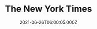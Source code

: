 ---
collection_archive: false
collection_awards: []
collection_category:
  - Kids
  - Editorial
  - Travel
  - Color
  - Humor
  - Environments
  - Portraits
  - Reportage
collection_content: >-
  “America is Reopening. Here’s What it Looks Like” for the _New York Times_.


  Last month I was part of a nationwide project documenting the reopening.
  Pictured here is the Arizona Balloon Festival in Goodyear, AZ.


  This commission reflects many of my sensibilities seen in my long-term
  personal works. Here the ingredients of light, color, humor, candid action,
  and charming moments make up this uniquely American visual recipe.


  As much as the larger project was a post-pandemic coming out party for
  America, I suppose it was mine too— my first time venturing into a mostly
  unmasked gathering in a place other than a grocery store or retail
  establishment.


  With a photographer assigned to each state, the totality of the project
  reminded me of one of the first photo documentary books of memory, David
  Elliot Cohen and Rick Somlan’s 1986 _A Day In the Life of America._


  _The New York Times_-  

  "After a year spent in lockdown, The New York Times sent photographers to all
  50 American states — as well as D.C., the U.S. Virgin Islands and Puerto Rico
  — to document what reopening looks like.


  From the beginning, the U.S. had a patchwork response to the coronavirus.
  Conflicting guidance from federal, state and local governments often left
  communities, businesses and individuals to navigate their own way through
  competing public health and economic crises.


  As states began to announce reopenings in March, we documented each state’s
  unique re-emergence from the pandemic. The approach to reopening has been much
  the same: unclear guidance, competing narratives and Americans left to gauge
  their own comfort levels. Some have taken these first steps cautiously. But
  many scenes recall a world untouched by a deadly virus.”
collection_cover: 'https://d1sf55qlb7p6hz.cloudfront.net/nyt_reopen-20.jpg'
collection_cover_mobile: 'https://d1sf55qlb7p6hz.cloudfront.net/verticalcovers-57.jpg'
collection_description: >-
  Scenes from the Arizona Balloon Classic as part of a nation-wide project
  documenting the reopening.
collection_description_alignment: center
collection_exhibition: []
collection_filter: Commissioned + Stock
collection_hidden: false
collection_meta: 'America is Reopening. '
collection_meta_2: Here is What it Looks like
collection_press: []
collection_preview:
  - 'https://d1sf55qlb7p6hz.cloudfront.net/nyt_reopen-4x3-3.jpg'
  - 'https://d1sf55qlb7p6hz.cloudfront.net/nyt_reopen-1.jpg'
  - 'https://d1sf55qlb7p6hz.cloudfront.net/reopen_4x3-3.jpg'
  - 'https://d1sf55qlb7p6hz.cloudfront.net/reopen_4x3-1.jpg'
  - 'https://d1sf55qlb7p6hz.cloudfront.net/reopen_4x3-2.jpg'
  - 'https://d1sf55qlb7p6hz.cloudfront.net/reopen_4x3-4.jpg'
cover_image: ''
date: 2021-06-26T06:00:05.000Z
hide_footer: false
layout: blocks
navigation_theme: white
px_extra: true
row_alignment: between
slug: nytimes-reopen
theme_color: '#91F8C6'
theme_color_all_works: ''
title: The New York Times
seo:
  meta_description: >-
    Jesse Rieser was commissioned by the NY Times as part of a nationwide
    project documenting America reopening post Covid. The photographs were made
    in Phoenix, AZ
  meta_title: ''
collection_blocks:
  - _bookshop_name: collections/media-row-start
    row_alignment: between
  - _bookshop_name: collections/media-element
    align_y: ''
    block: media-element
    caption: ''
    color: '#E8DDF3'
    image: 'https://d1sf55qlb7p6hz.cloudfront.net/nyt_reopen-1.jpg'
    margin_left: '15'
    margin_right: ''
    margin_y: '100'
    width: '70'
  - _bookshop_name: collections/media-row
    row_alignment: between
  - _bookshop_name: collections/media-element
    align_y: ''
    block: media-element
    caption: ''
    color: '#F1F7DB'
    image: 'https://d1sf55qlb7p6hz.cloudfront.net/nyt_reopen-7.jpg'
    margin_left: '5'
    margin_right: ''
    margin_y: '100'
    width: '50'
  - _bookshop_name: collections/media-element
    align_y: ''
    block: media-element
    caption: ''
    color: '#F4EEE3'
    image: 'https://d1sf55qlb7p6hz.cloudfront.net/nyt_reopen-6.jpg'
    margin_left: ''
    margin_right: '0'
    margin_y: '500'
    width: '40'
  - _bookshop_name: collections/media-row
    row_alignment: between
  - _bookshop_name: collections/media-element
    align_y: ''
    block: media-element
    caption: ''
    color: '#F0E1FB'
    image: 'https://d1sf55qlb7p6hz.cloudfront.net/nyt_reopen-2.jpg'
    margin_left: '15'
    margin_right: ''
    margin_y: '300'
    width: '50'
  - _bookshop_name: collections/media-element
    align_y: ''
    block: media-element
    caption: ''
    color: '#E3F5FB'
    image: 'https://d1sf55qlb7p6hz.cloudfront.net/nyt_reopen-3.jpg'
    margin_left: '0'
    margin_right: '5'
    margin_y: '100'
    width: '20'
  - _bookshop_name: collections/media-row
    row_alignment: between
  - _bookshop_name: collections/media-element
    align_y: ''
    block: media-element
    caption: ''
    color: '#F7DFDF'
    image: 'https://d1sf55qlb7p6hz.cloudfront.net/nyt_reopen-6.jpg'
    margin_left: '25'
    margin_right: ''
    margin_y: '100'
    width: '60'
  - _bookshop_name: collections/media-row
    row_alignment: between
  - _bookshop_name: collections/media-element
    align_y: ''
    block: media-element
    caption: ''
    color: '#FDF6D3'
    image: 'https://d1sf55qlb7p6hz.cloudfront.net/nyt_reopen-5.jpg'
    margin_left: '40'
    margin_right: ''
    margin_y: '100'
    width: '55'
  - _bookshop_name: collections/media-row
    row_alignment: between
  - _bookshop_name: collections/media-element
    align_y: ''
    block: media-element
    caption: ''
    color: '#E0EEFF'
    image: 'https://d1sf55qlb7p6hz.cloudfront.net/nyt_reopen-8.jpg'
    margin_left: '5'
    margin_right: '0'
    margin_y: '100'
    width: '45'
  - _bookshop_name: collections/media-element
    align_y: ''
    block: media-element
    caption: ''
    color: '#FFE7F2'
    image: 'https://d1sf55qlb7p6hz.cloudfront.net/nyt_reopen-9.jpg'
    margin_left: '0'
    margin_right: ''
    margin_y: '300'
    width: '45'
  - _bookshop_name: collections/media-row
    row_alignment: between
  - _bookshop_name: collections/media-element
    align_y: ''
    block: media-element
    caption: ''
    color: '#E1FDD8'
    image: 'https://d1sf55qlb7p6hz.cloudfront.net/nyt_reopen-10.jpg'
    margin_left: '25'
    margin_right: '0'
    margin_y: '100'
    width: '66'
  - _bookshop_name: collections/media-row
    row_alignment: between
  - _bookshop_name: collections/media-element
    align_y: ''
    block: media-element
    caption: ''
    color: '#FFF5E6'
    image: 'https://d1sf55qlb7p6hz.cloudfront.net/nyt_reopen-11.jpg'
    margin_left: '35'
    margin_right: '0'
    margin_y: '100'
    width: '45'
  - _bookshop_name: collections/media-row
    row_alignment: between
  - _bookshop_name: collections/media-element
    align_y: ''
    block: media-element
    caption: ''
    color: '#E6F3FE'
    image: 'https://d1sf55qlb7p6hz.cloudfront.net/nyt_reopen-13.jpg'
    margin_left: '15'
    margin_right: ''
    margin_y: '100'
    width: '50'
  - _bookshop_name: collections/media-row
    row_alignment: between
  - _bookshop_name: collections/media-element
    align_y: ''
    block: media-element
    caption: ''
    color: '#FBD0D4'
    image: 'https://d1sf55qlb7p6hz.cloudfront.net/nyt_reopen-12.jpg'
    margin_left: '5'
    margin_right: '0'
    margin_y: '100'
    width: '25'
  - _bookshop_name: collections/media-row
    row_alignment: between
  - _bookshop_name: collections/media-element
    align_y: ''
    block: media-element
    caption: ''
    color: '#FDF9EA'
    image: 'https://d1sf55qlb7p6hz.cloudfront.net/nyt_reopen-15.jpg'
    margin_left: '20'
    margin_right: ''
    margin_y: '100'
    width: '66'
  - _bookshop_name: collections/media-row
    row_alignment: between
  - _bookshop_name: collections/media-element
    align_y: ''
    block: media-element
    caption: ''
    color: '#EAEEF6'
    image: 'https://d1sf55qlb7p6hz.cloudfront.net/nyt_reopen-14.jpg'
    margin_left: '10'
    margin_right: ''
    margin_y: '300'
    width: '50'
  - _bookshop_name: collections/media-element
    align_y: ''
    block: media-element
    caption: ''
    color: '#F9E0E1'
    image: 'https://d1sf55qlb7p6hz.cloudfront.net/nyt_reopen-16.jpg'
    margin_left: '0'
    margin_right: '0'
    margin_y: '100'
    width: '30'
  - _bookshop_name: collections/media-row
    row_alignment: between
  - _bookshop_name: collections/media-element
    align_y: ''
    block: media-element
    caption: ''
    color: '#DDE7FF'
    image: 'https://d1sf55qlb7p6hz.cloudfront.net/nyt_reopen-17.jpg'
    margin_left: '20'
    margin_right: '0'
    margin_y: '200'
    width: '66'
  - _bookshop_name: collections/media-row
    row_alignment: between
  - _bookshop_name: collections/media-element
    align_y: ''
    block: media-element
    caption: ''
    color: '#488397'
    image: 'https://d1sf55qlb7p6hz.cloudfront.net/nyt_reopen-18.jpg'
    margin_left: '50'
    margin_right: ''
    margin_y: '100'
    width: '30'
  - _bookshop_name: collections/media-row
    row_alignment: between
  - _bookshop_name: collections/media-element
    align_y: ''
    block: media-element
    caption: ''
    color: '#FEE1D7'
    image: 'https://d1sf55qlb7p6hz.cloudfront.net/nyt_reopen-19.jpg'
    margin_left: '30'
    margin_right: ''
    margin_y: '100'
    width: '45'
  - _bookshop_name: collections/media-row
    row_alignment: between
  - _bookshop_name: collections/media-element
    align_y: ''
    block: media-element
    caption: ''
    color: '#F5EAF6'
    image: 'https://d1sf55qlb7p6hz.cloudfront.net/nyt_reopen-20.jpg'
    margin_left: '15'
    margin_right: ''
    margin_y: '100'
    width: '70'
  - _bookshop_name: collections/media-row-end
---